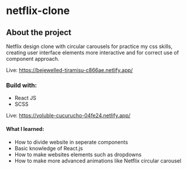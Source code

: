 # netflix-clone

## About the project
Netflix design clone with circular carousels for practice my css skills, creating user interface elements more interactive and for correct use of component approach.

Live: https://bejewelled-tiramisu-c866ae.netlify.app/

### Build with:
- React JS
- SCSS

Live: https://voluble-cucurucho-04fe24.netlify.app/

#### What I learned:
- How to divide website in seperate components
- Basic knowledge of React.js
- How to make websites elements such as dropdowns
- How to make more advanced animations like Netflix circular carousel
